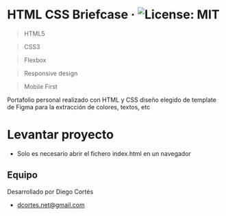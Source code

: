 # HTML CSS Briefcase &middot; ![License: MIT](https://img.shields.io/badge/License-MIT-yellow.svg)

> HTML5

> CSS3

> Flexbox

> Responsive design

> Mobile First

Portafolio personal realizado con HTML y CSS diseño elegido de template de Figma para la extracción de colores, textos, etc

# Levantar proyecto

* Solo es necesario abrir el fichero index.html en un navegador

## Equipo

Desarrollado por Diego Cortés

* dcortes.net@gmail.com

